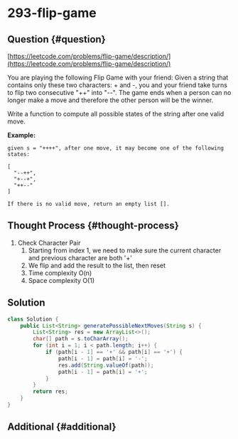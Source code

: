 # 293-flip-game

## Question {#question}

[https://leetcode.com/problems/flip-game/description/](https://leetcode.com/problems/flip-game/description/)

You are playing the following Flip Game with your friend: Given a string that contains only these two characters: + and -, you and your friend take turns to flip two consecutive "++" into "--". The game ends when a person can no longer make a move and therefore the other person will be the winner.

Write a function to compute all possible states of the string after one valid move.

**Example:**

```text
given s = "++++", after one move, it may become one of the following states:

[
  "--++",
  "+--+",
  "++--"
]

If there is no valid move, return an empty list [].
```

## Thought Process {#thought-process}

1. Check Character Pair
   1. Starting from index 1, we need to make sure the current character and previous character are both '+'
   2. We flip and add the result to the list, then reset
   3. Time complexity O\(n\)
   4. Space complexity O\(1\)

## Solution

```java
class Solution {
    public List<String> generatePossibleNextMoves(String s) {
        List<String> res = new ArrayList<>();
        char[] path = s.toCharArray();
        for (int i = 1; i < path.length; i++) {
            if (path[i - 1] == '+' && path[i] == '+') {
                path[i - 1] = path[i] = '-';
                res.add(String.valueOf(path));
                path[i - 1] = path[i] = '+';
            }
        }
        return res;
    }
}
```

## Additional {#additional}

